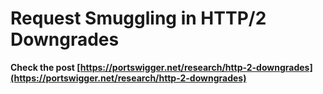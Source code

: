 # Request Smuggling in HTTP/2 Downgrades





**Check the post [https://portswigger.net/research/http-2-downgrades](https://portswigger.net/research/http-2-downgrades)**




